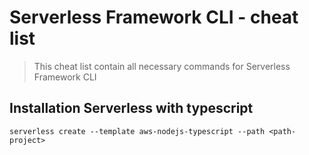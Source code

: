 # Serverless Framework CLI - cheat list
> This cheat list contain all necessary commands for Serverless Framework CLI

## Installation Serverless with typescript
`serverless create --template aws-nodejs-typescript --path <path-project>`

